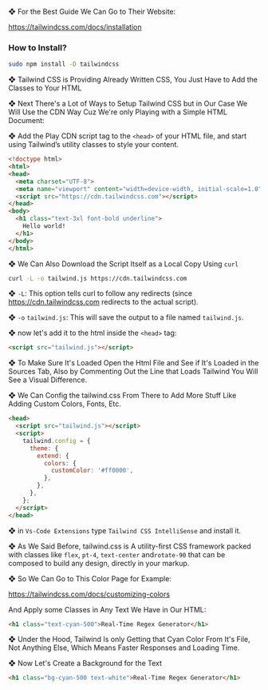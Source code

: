 ❖ For the Best Guide We Can Go to Their Website: 

https://tailwindcss.com/docs/installation
### How to Install?

```zsh
sudo npm install -D tailwindcss
```

❖ Tailwind CSS is Providing Already Written CSS, You Just Have to Add the Classes to Your HTML

❖ Next There's a Lot of Ways to Setup Tailwind CSS but in Our Case We Will Use the CDN Way Cuz We're only Playing with a Simple HTML Document: 

❖ Add the Play CDN script tag to the `<head>` of your HTML file, and start using Tailwind’s utility classes to style your content.

```html
<!doctype html>
<html>
<head>
  <meta charset="UTF-8">
  <meta name="viewport" content="width=device-width, initial-scale=1.0">
  <script src="https://cdn.tailwindcss.com"></script>
</head>
<body>
  <h1 class="text-3xl font-bold underline">
    Hello world!
  </h1>
</body>
</html>
```

❖ We Can Also Download the Script Itself as a Local Copy Using `curl` 

```zsh
curl -L -o tailwind.js https://cdn.tailwindcss.com
```

❖ `-L`: This option tells curl to follow any redirects (since https://cdn.tailwindcss.com redirects to the actual script).

❖ `-o` `tailwind.js`: This will save the output to a file named `tailwind.js`.

❖ now let's add it to the html inside the `<head>` tag: 

```html
<script src="tailwind.js"></script>
```

❖ To Make Sure It's Loaded Open the Html File and See if It's Loaded in the Sources Tab, Also by Commenting Out the Line that Loads Tailwind You Will See a Visual Difference.

❖ We Can Config the tailwind.css From There to Add More Stuff Like Adding Custom Colors, Fonts, Etc.

```html
<head>
  <script src="tailwind.js"></script> 
  <script>
    tailwind.config = {
      theme: {
        extend: {
          colors: {
            customColor: '#ff0000',
          },
        },
      },
    };
  </script>
</head>
```


❖ in `Vs-Code Extensions` type `Tailwind CSS IntelliSense` and install it.

❖ As We Said Before, tailwind.css is A utility-first CSS framework packed with classes like `flex`, `pt-4`, `text-center` and`rotate-90` that can be composed to build any design, directly in your markup.

❖ So We Can Go to This Color Page for Example: 

https://tailwindcss.com/docs/customizing-colors

And Apply some Classes in Any Text We Have in Our HTML: 

```html
<h1 class="text-cyan-500">Real-Time Regex Generator</h1>
```

❖ Under the Hood, Tailwind Is only Getting that Cyan Color From It's File, Not Anything Else, Which Means Faster Responses and Loading Time.

❖ Now Let's Create a Background for the Text

```html
<h1 class="bg-cyan-500 text-white">Real-Time Regex Generator</h1>
```

